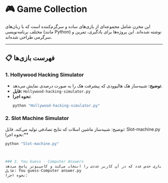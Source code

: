 # 🎮 Game Collection

این مخزن شامل مجموعه‌ای از بازی‌های ساده و سرگرم‌کننده است که با زبان‌های مختلف برنامه‌نویسی (مانند Python) نوشته شده‌اند. این پروژه‌ها برای یادگیری، تمرین و سرگرمی طراحی شده‌اند.

---

## 📋 فهرست بازی‌ها

### 1. **Hollywood Hacking Simulator**
- **توضیح:** شبیه‌ساز هک هالیوودی که پیشرفت هک را به صورت درصدی نمایش می‌دهد.
- **فایل:** `Hollywood-hacking-simulator.py`
- **نحوه اجرا:**
  ```bash
  python "Hollywood-hacking-simulator.py"

### 2. **Slot Machine Simulator**
توضیح: شبیه‌ساز ماشین اسلات که نتایج تصادفی تولید می‌کند.
فایل: Slot-machine.py
نحوه اجرا:**
 ```bash
 python "Slot-machine.py"



### 3. You Guess - Computer Answers
توضیح: بازی حدس عدد که در آن کاربر عددی را انتخاب می‌کند و کامپیوتر پاسخ می‌دهد.
فایل: You guess-Computer answer.py
نحوه اجرا:



